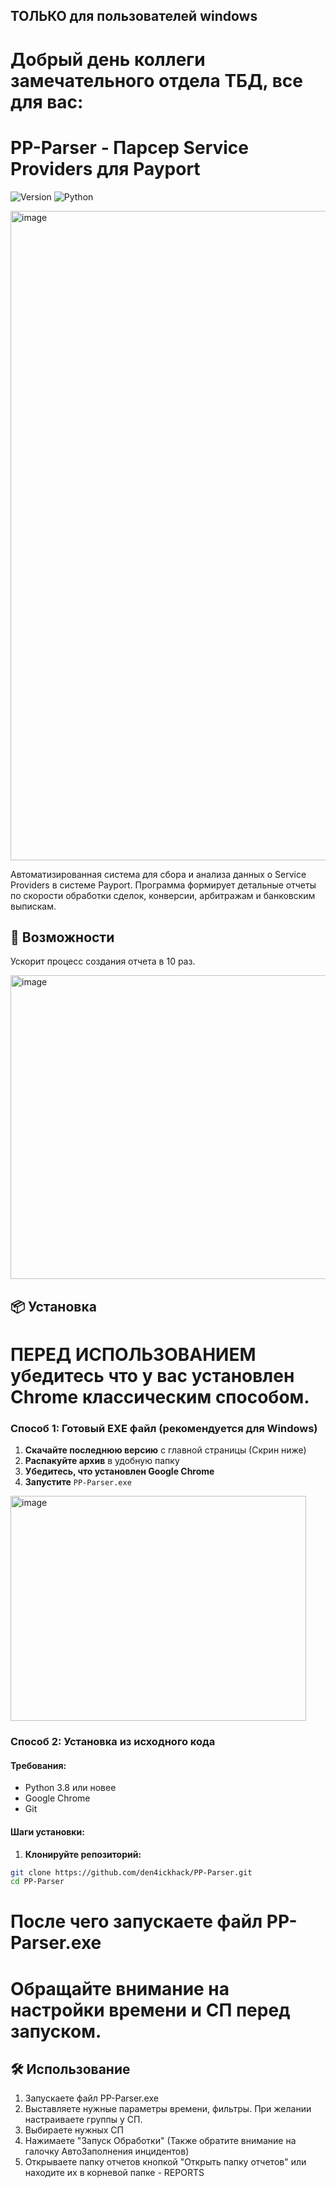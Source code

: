 ## ТОЛЬКО для пользователей windows
# Добрый день коллеги замечательного отдела ТБД, все для вас:

# PP-Parser - Парсер Service Providers для Payport

![Version](https://img.shields.io/badge/версия-10.7-blue)
![Python](https://img.shields.io/badge/Python-3.8%2B-green)

<img width="1917" height="1039" alt="image" src="https://github.com/user-attachments/assets/1fdc0df0-c151-4d06-8990-fbae333e3434" />

Автоматизированная система для сбора и анализа данных о Service Providers в системе Payport. Программа формирует детальные отчеты по скорости обработки сделок, конверсии, арбитражам и банковским выпискам.

## 🚀 Возможности

Ускорит процесс создания отчета в 10 раз.

<img width="1032" height="486" alt="image" src="https://github.com/user-attachments/assets/db842688-82ee-4302-a88d-6fd980494910" />


## 📦 Установка

# ПЕРЕД ИСПОЛЬЗОВАНИЕМ убедитесь что у вас установлен Chrome классическим способом.

### Способ 1: Готовый EXE файл (рекомендуется для Windows)

1. **Скачайте последнюю версию** с главной страницы (Скрин ниже)
2. **Распакуйте архив** в удобную папку
3. **Убедитесь, что установлен Google Chrome**
4. **Запустите** `PP-Parser.exe`

<img width="473" height="360" alt="image" src="https://github.com/user-attachments/assets/ca82b3db-fecf-4cfa-8095-86bfaabf24c5" />


### Способ 2: Установка из исходного кода

#### Требования:
- Python 3.8 или новее
- Google Chrome
- Git 

#### Шаги установки:

1. **Клонируйте репозиторий:**
```bash
git clone https://github.com/den4ickhack/PP-Parser.git
cd PP-Parser
```

# После чего запускаете файл PP-Parser.exe
# Обращайте внимание на настройки времени и СП перед запуском.

## 🛠️ Использование 

1. Запускаете файл PP-Parser.exe
2. Выставляете нужные параметры времени, фильтры. При желании настраиваете группы у СП.
3. Выбираете нужных СП
4. Нажимаете "Запуск Обработки" (Также обратите внимание на галочку АвтоЗаполнения инцидентов)
5. Открываете папку отчетов кнопкой "Открыть папку отчетов" или находите их в корневой папке - REPORTS
